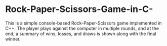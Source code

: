 # Rock-Paper-Scissors-Game-in-C-
This is a simple console-based Rock-Paper-Scissors game implemented in C++. The player plays against the computer in multiple rounds, and at the end, a summary of wins, losses, and draws is shown along with the final winner.
